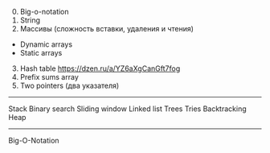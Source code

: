 0. Big-o-notation
1. String
2. Массивы (сложность вставки, удаления и чтения)
- Dynamic arrays
- Static arrays
3. Hash table
https://dzen.ru/a/YZ6aXgCanGft7fog
4. Prefix sums array
5. Two pointers (два указателя)


----

Stack
Binary search
Sliding window
Linked list
Trees
Tries 
Backtracking
Heap


-------------------------------------------------------------------------------------------

Big-O-Notation